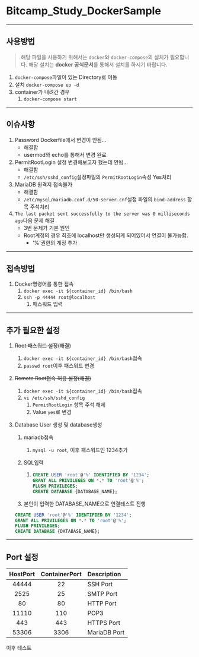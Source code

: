 # Bitcamp_Study_DockerSample

---

## 사용방법

> 해당 파일을 사용하기 위해서는 `docker`와 `docker-compose`의 설치가 필요합니다. 해당 설치는 **docker 공식문서**를 통해서 설치를 하시기 바랍니다.

1. `docker-compose`파일이 있는 Directory로 이동
2. 설치 `docker-compose up -d`
3. container가 내려간 경우
   1. `docker-compose start`

---

## 이슈사항

1. Password Dockerfile에서 변경이 안됨...
   - 해결함
   - usermod와 echo를 통해서 변경 완료
2. PermitRootLogin 설정 변경해보고자 했는데 안됨...
   - 해결함
   - `/etc/ssh/sshd_config`설정파일의 `PermitRootLogin`속성 Yes처리
3. MariaDB 원격지 접속불가
   - 해결함
   - `/etc/mysql/mariadb.conf.d/50-server.cnf`설정 파일의 `bind-address` 항목 주석처리
4. `The last packet sent successfully to the server was 0 milliseconds ago`다음 문제 해결
   - 3번 문제가 기본 원인
   - Root계정의 경우 최초에 localhost만 생성되게 되어있어서 연결이 불가능함.
     - '%'권한의 계정 추가

---

## 접속방법

1. Docker명령어를 통한 접속
   1. `docker exec -it ${container_id} /bin/bash`
   2. `ssh -p 44444 root@localhost`
      1. 패스워드 입력

---

## 추가 필요한 설정

1. ~~Root 패스워드 설정(해결)~~
   1. `docker exec -it ${container_id} /bin/bash`접속
   2. `passwd root`이후 패스워드 변경
2. ~~Remote Root접속 허용 설정(해결)~~
   1. `docker exec -it ${container_id} /bin/bash`접속
   2. `vi /etc/ssh/sshd_config`
      1. `PermitRootLogin` 항목 주석 해제
      2. Value `yes`로 변경
3. Database User 생성 및 database생성

   1. mariadb접속
      1. `mysql -u root`, 이후 패스워드인 1234추가
   2. SQL입력

      1. ```SQL
         CREATE USER 'root'@'%' IDENTIFIED BY '1234';
         GRANT ALL PRIVILEGES ON *.* TO 'root'@'%';
         FLUSH PRIVILEGES;
         CREATE DATABASE {DATABASE_NAME};
         ```

   3. 본인이 입력한 DATABASE_NAME으로 연결테스트 진행

   ```SQL
   CREATE USER 'root'@'%' IDENTIFIED BY '1234';
   GRANT ALL PRIVILEGES ON *.* TO 'root'@'%';
   FLUSH PRIVILEGES;
   CREATE DATABASE {DATABASE_NAME};
   ```

---

## Port 설정

| HostPort | ContainerPort | Description  |
| :------: | :-----------: | :----------- |
|  44444   |      22       | SSH Port     |
|   2525   |      25       | SMTP Port    |
|    80    |      80       | HTTP Port    |
|  11110   |      110      | POP3         |
|   443    |      443      | HTTPS Port   |
|  53306   |     3306      | MariaDB Port |

이후 테스트
